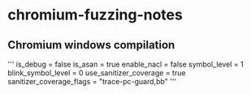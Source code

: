 # chromium-fuzzing-notes

## Chromium windows compilation 

'''
is_debug = false
is_asan = true
enable_nacl = false
symbol_level = 1 
blink_symbol_level = 0
use_sanitizer_coverage = true
sanitizer_coverage_flags = "trace-pc-guard,bb"
'''
